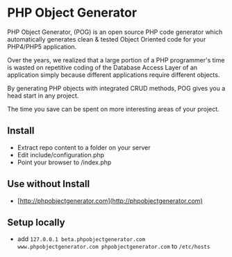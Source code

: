 # PHP Object Generator

PHP Object Generator, (POG) is an open source PHP code generator which automatically generates 
clean & tested Object Oriented code for your PHP4/PHP5 application. 

Over the years, we realized that a large portion of a PHP programmer's time is wasted on 
repetitive coding of the Database Access Layer of an application simply because 
different applications require different objects. 

By generating PHP objects with integrated CRUD methods, POG gives you a head start in any project. 

The time you save can be spent on more interesting areas of your project.

## Install
* Extract repo content to a folder on your server
* Edit include/configuration.php
* Point your browser to /index.php


## Use without Install
* [http://phpobjectgenerator.com](http://phpobjectgenerator.com)

## Setup locally

- add `127.0.0.1 beta.phpobjectgenerator.com www.phpobjectgenerator.com phpobjectgenerator.com` to `/etc/hosts`
